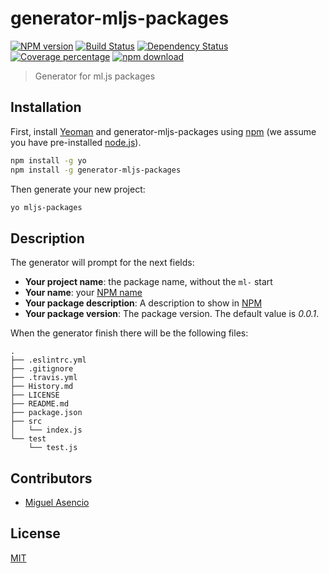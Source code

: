 # generator-mljs-packages

  [![NPM version][npm-image]][npm-url]
  [![Build Status][travis-image]][travis-url]
  [![Dependency Status][daviddm-image]][daviddm-url]
  [![Coverage percentage][coveralls-image]][coveralls-url]
  [![npm download][download-image]][download-url]

> Generator for ml.js packages

## Installation

First, install [Yeoman](http://yeoman.io) and generator-mljs-packages using [npm](https://www.npmjs.com/) (we assume you have pre-installed [node.js](https://nodejs.org/)).

```bash
npm install -g yo
npm install -g generator-mljs-packages
```

Then generate your new project:

```bash
yo mljs-packages
```

## Description

The generator will prompt for the next fields:

  * __Your project name__: the package name, without the `ml-` start
  * __Your name__: your [NPM name](https://docs.npmjs.com/files/package.json#people-fields-author-contributors)
  * __Your package description__: A description to show in [NPM](https://docs.npmjs.com/files/package.json#description-1)
  * __Your package version__: The package version. The default value is _0.0.1_.

When the generator finish there will be the following files:

```
.
├── .eslintrc.yml
├── .gitignore
├── .travis.yml
├── History.md
├── LICENSE
├── README.md
├── package.json
├── src
│   └── index.js
└── test
    └── test.js
```

## Contributors

* [Miguel Asencio](https://github.com/maasencioh)

## License

[MIT](./LICENSE)

[npm-image]: https://badge.fury.io/js/generator-mljs-packages.svg
[npm-url]: https://npmjs.org/package/generator-mljs-packages
[travis-image]: https://travis-ci.org/mljs/generator-mljs-packages.svg?branch=master
[travis-url]: https://travis-ci.org/mljs/generator-mljs-packages
[daviddm-image]: https://david-dm.org/mljs/generator-mljs-packages.svg?theme=shields.io
[daviddm-url]: https://david-dm.org/mljs/generator-mljs-packages
[coveralls-image]: https://coveralls.io/repos/github/mljs/generator-mljs-packages/badge.svg?branch=master
[coveralls-url]: https://coveralls.io/github/mljs/generator-mljs-packages?branch=master
[download-image]: https://img.shields.io/npm/dm/generator-mljs-packages.svg?style=flat-square
[download-url]: https://npmjs.org/package/generator-mljs-packages
